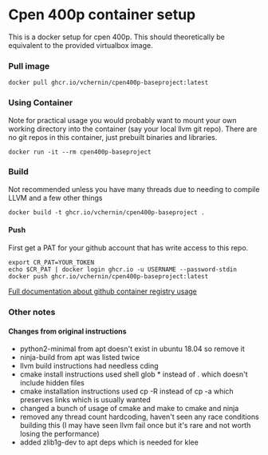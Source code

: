 # Cpen 400p container setup

This is a docker setup for cpen 400p. This should theoretically be equivalent to the provided virtualbox image.

### Pull image

```
docker pull ghcr.io/vchernin/cpen400p-baseproject:latest
```


### Using Container

Note for practical usage you would probably want to mount your own working directory into the container (say your local llvm git repo). There are no git repos in this container, just prebuilt binaries and libraries.

```
docker run -it --rm cpen400p-baseproject
```

### Build

Not recommended unless you have many threads due to needing to compile LLVM and a few other things

```
docker build -t ghcr.io/vchernin/cpen400p-baseproject .
```

#### Push

First get a PAT for your github account that has write access to this repo.

```
export CR_PAT=YOUR_TOKEN
echo $CR_PAT | docker login ghcr.io -u USERNAME --password-stdin
docker push ghcr.io/vchernin/cpen400p-baseproject:latest
```

[Full documentation about github container registry usage](https://docs.github.com/en/packages/working-with-a-github-packages-registry/working-with-the-container-registry)

### Other notes

#### Changes from original instructions

- python2-minimal from apt doesn't exist in ubuntu 18.04 so remove it
- ninja-build from apt was listed twice
- llvm build instructions had needless cding
- cmake install instructions used shell glob * instead of . which doesn't include hidden files
- cmake installation instructions used cp -R instead of cp -a which preserves links which is usually wanted
- changed a bunch of usage of cmake and make to cmake and ninja
- removed any thread count hardcoding, haven't seen any race conditions building this (I may have seen llvm fail once but it's rare and not worth losing the performance)
- added zlib1g-dev to apt deps which is needed for klee
